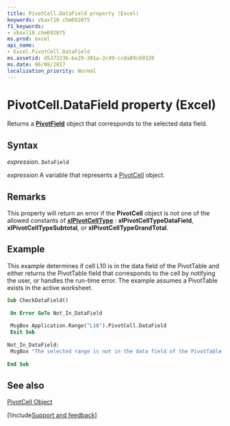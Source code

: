 ```yaml
---
title: PivotCell.DataField property (Excel)
keywords: vbaxl10.chm692075
f1_keywords:
- vbaxl10.chm692075
ms.prod: excel
api_name:
- Excel.PivotCell.DataField
ms.assetid: d5373236-ba29-301a-2c49-ccda89c69328
ms.date: 06/08/2017
localization_priority: Normal
---
```



# PivotCell.DataField property (Excel)

Returns a  **[PivotField](Excel.PivotField.md)** object that corresponds to the selected data field.


## Syntax

_expression_. `DataField`

_expression_ A variable that represents a [PivotCell](Excel.PivotCell.md) object.


## Remarks

This property will return an error if the  **PivotCell** object is not one of the allowed constants of **[xlPivotCellType](Excel.XlPivotCellType.md)** : **xlPivotCellTypeDataField**, **xlPivotCellTypeSubtotal**, or **xlPivotCellTypeGrandTotal**.


## Example

This example determines if cell L10 is in the data field of the PivotTable and either returns the PivotTable field that corresponds to the cell by notifying the user, or handles the run-time error. The example assumes a PivotTable exists in the active worksheet.


```vb
Sub CheckDataField() 
 
 On Error GoTo Not_In_DataField 
 
 MsgBox Application.Range("L10").PivotCell.DataField 
 Exit Sub 
 
Not_In_DataField: 
 MsgBox "The selected range is not in the data field of the PivotTable." 
 
End Sub
```


## See also


[PivotCell Object](Excel.PivotCell.md)

[!include[Support and feedback](~/includes/feedback-boilerplate.md)]